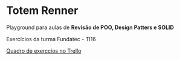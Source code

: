 # Totem Renner

Playground para aulas de **Revisão de POO, Design Patters e SOLID**

Exercícios da turma Fundatec - TI16

[Quadro de exerccios no Trello](https://trello.com/b/jlwXKbtm/projetos-lpiii)

